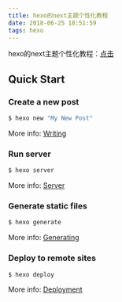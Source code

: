 ```yaml
---
title: hexo的next主题个性化教程
date: 2018-06-25 18:51:59
tags: hexo
---
```


hexo的next主题个性化教程：[点击](https://www.jianshu.com/p/f054333ac9e6)

<!-- more -->
## Quick Start

### Create a new post

``` bash
$ hexo new "My New Post"
```

More info: [Writing](https://hexo.io/docs/writing.html)

### Run server

``` bash
$ hexo server
```

More info: [Server](https://hexo.io/docs/server.html)

### Generate static files

``` bash
$ hexo generate
```

More info: [Generating](https://hexo.io/docs/generating.html)

### Deploy to remote sites

``` bash
$ hexo deploy
```

More info: [Deployment](https://hexo.io/docs/deployment.html)
